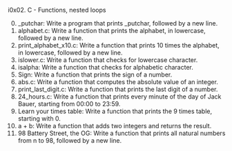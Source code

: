 i0x02. C - Functions, nested loops

0. _putchar:
Write a program that prints _putchar, followed by a new line.
1. alphabet.c:
Write a function that prints the alphabet, in lowercase, followed by a new line.
2. print_alphabet_x10.c:
Write a function that prints 10 times the alphabet, in lowercase, followed by a new line.
3. islower.c:
Write a function that checks for lowercase character.
4. isalpha:
Write a function that checks for alphabetic character.
5. Sign:
Write a function that prints the sign of a number.
6. abs.c:
Write a function that computes the absolute value of an integer.
7. print_last_digit.c:
Write a function that prints the last digit of a number.
8. 24_hours.c:
Write a function that prints every minute of the day of Jack Bauer, starting from 00:00 to 23:59.
9. Learn your times table:
Write a function that prints the 9 times table, starting with 0.
10. a + b:
Write a function that adds two integers and returns the result.
11. 98 Battery Street, the OG:
Write a function that prints all natural numbers from n to 98, followed by a new line.


